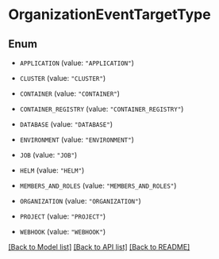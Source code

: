 # OrganizationEventTargetType

## Enum


* `APPLICATION` (value: `"APPLICATION"`)

* `CLUSTER` (value: `"CLUSTER"`)

* `CONTAINER` (value: `"CONTAINER"`)

* `CONTAINER_REGISTRY` (value: `"CONTAINER_REGISTRY"`)

* `DATABASE` (value: `"DATABASE"`)

* `ENVIRONMENT` (value: `"ENVIRONMENT"`)

* `JOB` (value: `"JOB"`)

* `HELM` (value: `"HELM"`)

* `MEMBERS_AND_ROLES` (value: `"MEMBERS_AND_ROLES"`)

* `ORGANIZATION` (value: `"ORGANIZATION"`)

* `PROJECT` (value: `"PROJECT"`)

* `WEBHOOK` (value: `"WEBHOOK"`)


[[Back to Model list]](../README.md#documentation-for-models) [[Back to API list]](../README.md#documentation-for-api-endpoints) [[Back to README]](../README.md)


